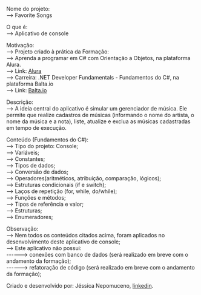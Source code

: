 Nome do projeto:<br />
--> Favorite Songs<br />

O que é:<br />
--> Aplicativo de console<br />

Motivação:<br />
--> Projeto criado à prática da Formação:<br />
  --> Aprenda a programar em C# com Orientação a Objetos, na plataforma Alura.<br />
    --> Link: [Alura]<br />
  --> Carreira: .NET Developer Fundamentals - Fundamentos do C#, na plataforma Balta.io<br />
    --> Link: [Balta.io]<br />

Descrição:<br />
--> A ideia central do aplicativo é simular um gerenciador de música. Ele permite que realize cadastros de músicas (informando o nome do artista, o nome da música e a nota), liste, atualize e exclua as músicas cadastradas em tempo de execução.<br />

Conteúdo (Fundamentos do C#):<br />
--> Tipo do projeto: Console;<br />
--> Variáveis;<br />
--> Constantes;<br />
--> Tipos de dados;<br />
--> Conversão de dados;<br />
--> Operadores(aritméticos, atribuição, comparação, lógicos);<br />
--> Estruturas condicionais (if e switch);<br />
--> Laços de repetição (for, while, do/while);<br />
--> Funções e métodos;<br />
--> Tipos de referência e valor;<br />
--> Estruturas;<br />
--> Enumeradores;<br />

Observação:<br />
--> Nem todos os conteúdos citados acima, foram aplicados no desenvolvimento deste aplicativo de console;<br />
--> Este aplicativo não possui:<br />
------> conexões com banco de dados (será realizado em breve com o andamento da formação);<br />
------> refatoração de código (será realizado em breve com o andamento da formação);<br />

Criado e desenvolvido por: Jéssica Nepomuceno, [linkedin]. 

[Balta.io]: https://balta.io/carreiras/dotnet-fundamentals 
[Alura]: https://cursos.alura.com.br/formacao-c-sharp-orientacao-objetos
[linkedin]: https://www.linkedin.com/in/jessicanepomuceno/
